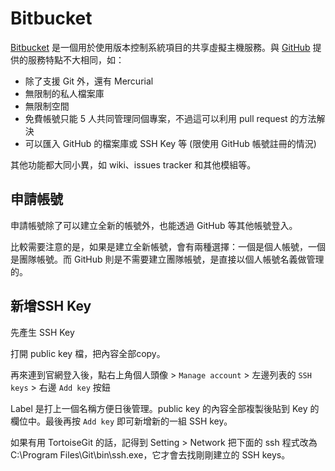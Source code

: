 Bitbucket
=========

[Bitbucket][] 是一個用於使用版本控制系統項目的共享虛擬主機服務。與 [GitHub][] 提供的服務特點不大相同，如：

* 除了支援 Git 外，還有 Mercurial
* 無限制的私人檔案庫
* 無限制空間
* 免費帳號只能 5 人共同管理同個專案，不過這可以利用 pull request 的方法解決
* 可以匯入 GitHub 的檔案庫或 SSH Key 等 (限使用 GitHub 帳號註冊的情況)

其他功能都大同小異，如 wiki、issues tracker 和其他模組等。

申請帳號
--------

申請帳號除了可以建立全新的帳號外，也能透過 GitHub 等其他帳號登入。

比較需要注意的是，如果是建立全新帳號，會有兩種選擇：一個是個人帳號，一個是團隊帳號。而 GitHub 則是不需要建立團隊帳號，是直接以個人帳號名義做管理的。

新增SSH Key
-----------

先產生 SSH Key

打開 public key 檔，把內容全部copy。

再來連到官網登入後，點右上角個人頭像 > `Manage account` > 左邊列表的 `SSH keys` > 右邊 `Add key` 按鈕

Label 是打上一個名稱方便日後管理。public key 的內容全部複製後貼到 Key 的欄位中。最後再按 `Add key` 即可新增新的一組 SSH key。

如果有用 TortoiseGit 的話，記得到 Setting > Network 把下面的 ssh 程式改為 C:\Program Files\Git\bin\ssh.exe，它才會去找剛剛建立的 SSH keys。

[Bitbucket]: https://bitbucket.org/
[GitHub]: github.md
